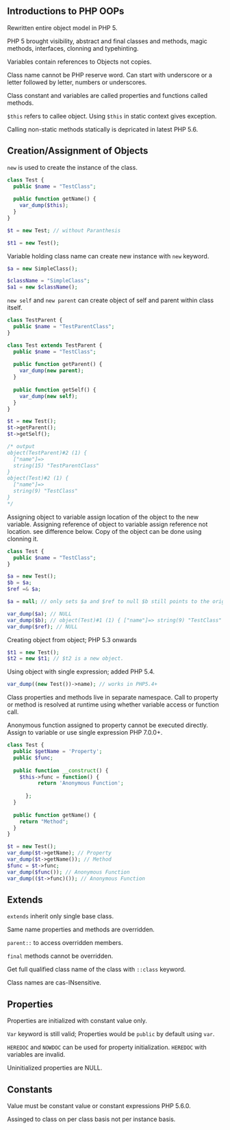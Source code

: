 ## Introductions to PHP OOPs
Rewritten entire object model in PHP 5.

PHP 5 brought visibility, abstract and final classes and methods, magic methods, interfaces, clonning and typehinting.

Variables contain references to Objects not copies.

Class name cannot be PHP reserve word. Can start with underscore or a letter followed by letter, numbers or underscores.

Class constant and variables are called properties and functions called methods.

```$this``` refers to callee object. Using ```$this``` in static context gives exception.

Calling non-static methods statically is depricated in latest PHP 5.6.

## Creation/Assignment of Objects
```new``` is used to create the instance of the class.

```php
class Test {
  public $name = "TestClass";
  
  public function getName() {
    var_dump($this);
  }
}

$t = new Test; // without Paranthesis

$t1 = new Test();
```

Variable holding class name can create new instance with ```new``` keyword.

```php
$a = new SimpleClass();

$className = "SimpleClass";
$a1 = new $className();
```

```new self``` and ```new parent``` can create object of self and parent within class itself.

```php
class TestParent {
  public $name = "TestParentClass";
}

class Test extends TestParent {
  public $name = "TestClass";
  
  public function getParent() {
    var_dump(new parent);
  }
  
  public function getSelf() {
    var_dump(new self);
  }
}

$t = new Test();
$t->getParent();
$t->getSelf();

/* output
object(TestParent)#2 (1) {
  ["name"]=>
  string(15) "TestParentClass"
}
object(Test)#2 (1) {
  ["name"]=>
  string(9) "TestClass"
}
*/
```

Assigning object to variable assign location of the object to the new variable.
Assigning reference of object to variable assign reference not location. see difference below.
Copy of the object can be done using clonning it.

```php
class Test {
  public $name = "TestClass";
}

$a = new Test();
$b = $a;
$ref =& $a;

$a = null; // only sets $a and $ref to null $b still points to the original object.

var_dump($a); // NULL
var_dump($b); // object(Test)#1 (1) { ["name"]=> string(9) "TestClass" }
var_dump($ref); // NULL
```

Creating object from object; PHP 5.3 onwards
```php
$t1 = new Test();
$t2 = new $t1; // $t2 is a new object.
```

Using object with single expression; added PHP 5.4.
```php
var_dump((new Test())->name); // works in PHP5.4+
```

Class properties and methods live in separate namespace. Call to property or method is resolved at runtime using whether variable access or function call.

Anonymous function assigned to property cannot be executed directly. Assign to variable or use single expression PHP 7.0.0+.

```php
class Test {
  public $getName = 'Property';
  public $func;
  
  public function __construct() {
    $this->func = function() { 
          return 'Anonymous Function';
          
      };
  }
  
  public function getName() {
    return "Method";
  }
}

$t = new Test();
var_dump($t->getName); // Property
var_dump($t->getName()); // Method
$func = $t->func;
var_dump($func()); // Anonymous Function
var_dump(($t->func)()); // Anonymous Function
```

## Extends
```extends``` inherit only single base class.

Same name properties and methods are overridden. 

```parent::``` to access overridden members. 

```final``` methods cannot be overridden.

Get full qualified class name of the class with ```::class``` keyword.

Class names are cas-INsensitive.

## Properties
Properties are initialized with constant value only.

```Var``` keyword is still valid; Properties would be ```public``` by default using ```var```.

```HEREDOC``` and ```NOWDOC``` can be used for property initialization. ```HEREDOC``` with variables are invalid.

Uninitialized properties are NULL.

## Constants
Value must be constant value or constant expressions PHP 5.6.0.

Assinged to class on per class basis not per instance basis.



